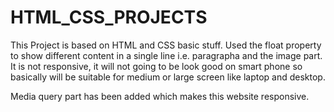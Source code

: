 # HTML_CSS_PROJECTS

This Project is based on HTML and CSS basic stuff. Used the float property to show different content in a single line i.e. paragrapha and the image part.
It is not responsive, it will not going to be look good on smart phone so basically will be suitable for medium or large screen like laptop and desktop.

Media query part has been added which makes this website responsive.
